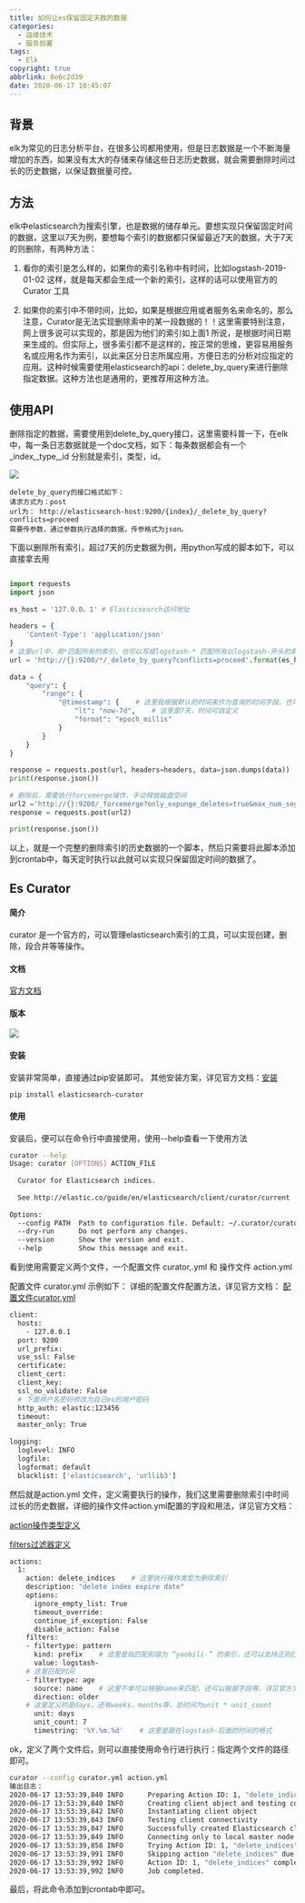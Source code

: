 ```yaml
---
title: 如何让es保留固定天数的数据
categories:
  - 运维技术
  - 服务部署
tags:
  - Elk
copyright: true
abbrlink: 8e6c2d39
date: 2020-06-17 10:45:07
---
```


## 背景

elk为常见的日志分析平台，在很多公司都用使用，但是日志数据是一个不断海量增加的东西，如果没有太大的存储来存储这些日志历史数据，就会需要删除时间过长的历史数据，以保证数据量可控。



<!--more-->

## 方法

elk中elasticsearch为搜索引擎，也是数据的储存单元。要想实现只保留固定时间的数据，这里以7天为例，要想每个索引的数据都只保留最近7天的数据，大于7天的则删除，有两种方法：

1.  看你的索引是怎么样的，如果你的索引名称中有时间，比如logstash-2019-01-02 这样，就是每天都会生成一个新的索引，这样的话可以使用官方的Curator 工具

2.  如果你的索引中不带时间，比如，如果是根据应用或者服务名来命名的，那么注意，Curator是无法实现删除索中的某一段数据的！！这里需要特别注意，网上很多说可以实现的，那是因为他们的索引如上面1 所说，是根据时间日期来生成的。但实际上，很多索引都不是这样的，按正常的思维，更容易用服务名或应用名作为索引，以此来区分日志所属应用，方便日志的分析对应指定的应用。这种时候需要使用elasticsearch的api：delete_by_query来进行删除指定数据。这种方法也是通用的，更推荐用这种方法。

## 使用API

删除指定的数据，需要使用到delete_by_query接口，这里需要科普一下，在elk中，每一条日志数据就是一个doc文档，如下：每条数据都会有一个_index,_type,_id 分别就是索引，类型，id。

![](如何让es保留固定天数的数据/1.png)

```
delete_by_query的接口格式如下：
请求方式为：post  
url为： http://elasticsearch-host:9200/{index}/_delete_by_query?conflicts=proceed
需要传参数，通过参数执行选择的数据，传参格式为json。
```

下面以删除所有索引，超过7天的历史数据为例，用python写成的脚本如下，可以直接拿去用

```python

import requests
import json
 
es_host = '127.0.0。1' # Elasticsearch访问地址
 
headers = {
    'Content-Type': 'application/json'
}
# 这里url中，用*匹配所有的索引，也可以写成logstash-* 匹配所有以logstash-开头的索引等等。
url = 'http://{}:9200/*/_delete_by_query?conflicts=proceed'.format(es_host)
 
data = {
    "query": {
        "range": {
            "@timestamp": {    # 这里我根据默认的时间来作为查询的时间字段，也可以是自定义的
                "lt": "now-7d",    # 这里是7天，时间可自定义
                "format": "epoch_millis"
            }
        }
    }
}
 
response = requests.post(url, headers=headers, data=json.dumps(data))
print(response.json())
 
# 删除后，需要执行forcemerge操作，手动释放磁盘空间
url2 ='http://{}:9200/_forcemerge?only_expunge_deletes=true&max_num_segments=1'.format(es_host)
response = requests.post(url2)
 
print(response.json())
```

以上，就是一个完整的删除索引的历史数据的一个脚本，然后只需要将此脚本添加到crontab中，每天定时执行以此就可以实现只保留固定时间的数据了。

## Es Curator

#### 简介

curator 是一个官方的，可以管理elasticsearch索引的工具，可以实现创建，删除，段合并等等操作。



#### 文档

[官方文档](https://www.elastic.co/guide/en/elasticsearch/client/curator/current/index.html)



#### 版本

![](如何让es保留固定天数的数据/2.png)

#### 安装

安装非常简单，直接通过pip安装即可。 其他安装方案，详见官方文档：[安装](https://www.elastic.co/guide/en/elasticsearch/client/curator/current/installation.html)

```bash
pip install elasticsearch-curator
```

#### 使用

 安装后，便可以在命令行中直接使用，使用--help查看一下使用方法

```bash
curator --help
Usage: curator [OPTIONS] ACTION_FILE
 
  Curator for Elasticsearch indices.
 
  See http://elastic.co/guide/en/elasticsearch/client/curator/current
 
Options:
  --config PATH  Path to configuration file. Default: ~/.curator/curator.yml
  --dry-run      Do not perform any changes.
  --version      Show the version and exit.
  --help         Show this message and exit.
```

看到使用需要定义两个文件，一个配置文件 curator,.yml 和 操作文件 action.yml

配置文件 curator.yml 示例如下： 详细的配置文件配置方法，详见官方文档： [配置文件curator.yml](https://www.elastic.co/guide/en/elasticsearch/client/curator/current/configfile.html)

```bash
client:
  hosts:
    - 127.0.0.1
  port: 9200
  url_prefix:
  use_ssl: False
  certificate:
  client_cert:
  client_key:
  ssl_no_validate: False
  # 下面用户名密码修改为自己es的用户密码
  http_auth: elastic:123456
  timeout:
  master_only: True
 
logging:
  loglevel: INFO
  logfile:
  logformat: default
  blacklist: ['elasticsearch', 'urllib3']
```

然后就是action.yml 文件，定义需要执行的操作，我们这里需要删除索引中时间过长的历史数据，详细的操作文件action.yml配置的字段和用法，详见官方文档： 

[action操作类型定义](https://www.elastic.co/guide/en/elasticsearch/client/curator/current/actions.html)

[filters过滤器定义](https://www.elastic.co/guide/en/elasticsearch/client/curator/current/filters.html)

```bash
actions:
  1:
    action: delete_indices    # 这里执行操作类型为删除索引
    description: "delete index expire date"
    options:
      ignore_empty_list: True
      timeout_override:
      continue_if_exception: False
      disable_action: False
    filters:
    - filtertype: pattern
      kind: prefix    # 这里是指匹配前缀为 “yaobili-” 的索引，还可以支持正则匹配等，详见官方文档
      value: logstash-
    # 这里匹配时间
    - filtertype: age
      source: name    # 这里不单可以根据name来匹配，还可以根据字段等，详见官方文档
      direction: older
    # 这里定义的是days，还有weeks，months等，总时间为unit * unit_count
      unit: days
      unit_count: 7
      timestring: '%Y.%m.%d'    # 这里是跟在logstash-后面的时间的格式
```

ok，定义了两个文件后，则可以直接使用命令行进行执行：指定两个文件的路径即可。

```bash
curator --config curator.yml action.yml 
输出日志：
2020-06-17 13:53:39,840 INFO      Preparing Action ID: 1, "delete_indices"
2020-06-17 13:53:39,840 INFO      Creating client object and testing connection
2020-06-17 13:53:39,842 INFO      Instantiating client object
2020-06-17 13:53:39,843 INFO      Testing client connectivity
2020-06-17 13:53:39,847 INFO      Successfully created Elasticsearch client object with provided settings
2020-06-17 13:53:39,849 INFO      Connecting only to local master node...
2020-06-17 13:53:39,858 INFO      Trying Action ID: 1, "delete_indices": delete index expire date
2020-06-17 13:53:39,991 INFO      Skipping action "delete_indices" due to empty list: <class 'curator.exceptions.NoIndices'>
2020-06-17 13:53:39,992 INFO      Action ID: 1, "delete_indices" completed.
2020-06-17 13:53:39,992 INFO      Job completed.

```

最后，将此命令添加到crontab中即可。